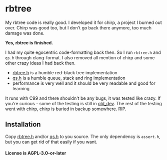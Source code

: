 rbtree
======

My rbtree code is really good. I developed it for chirp, a project I burned out
over. Chirp was good too, but I don't go back there anymore, too much damage was
done.

**Yes, rbtree is finished.**

I had my quite egocentric code-formatting back then. So I run `rbtree.h` and
`qs.h` through clang-format. I also removed all mention of chirp and some other
crazy ideas I had back then.

* [rbtree.h](rbtree.rst) is a humble red-black tree implementation
* [qs.h](qs.rst) is a humble queue, stack and ring implementation
* performance is very well and it should be very readable and good for learning

It runs with C99 and there shouldn't be any bugs, it was tested like crazy.
If you're curious - some of the testing is still in [old_dev](old_dev). The rest of
the testing went with chirp, chirp is buried in backup somewhere. RIP.

Installation
------------

Copy [rbtree.h](rbtree.h) and/or [qs.h](qs.h) to you source. The only
dependency is `assert.h`, but you can get rid of that easily if you want.

#### License is AGPL-3.0-or-later
